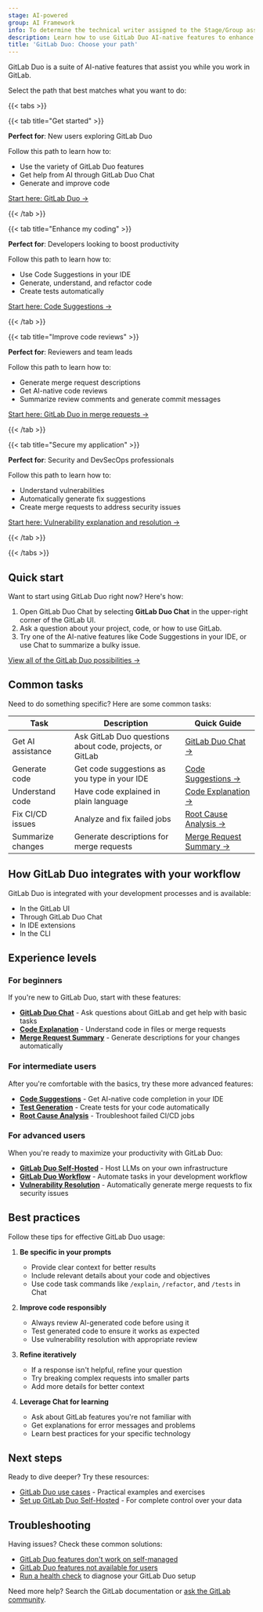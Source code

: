 ```yaml
---
stage: AI-powered
group: AI Framework
info: To determine the technical writer assigned to the Stage/Group associated with this page, see https://handbook.gitlab.com/handbook/product/ux/technical-writing/#assignments
description: Learn how to use GitLab Duo AI-native features to enhance your software development lifecycle.
title: 'GitLab Duo: Choose your path'
---
```


GitLab Duo is a suite of AI-native features that assist you while you work in GitLab.

Select the path that best matches what you want to do:

{{< tabs >}}

{{< tab title="Get started" >}}

**Perfect for**: New users exploring GitLab Duo

Follow this path to learn how to:

- Use the variety of GitLab Duo features
- Get help from AI through GitLab Duo Chat
- Generate and improve code

[Start here: GitLab Duo →](_index.md)

{{< /tab >}}

{{< tab title="Enhance my coding" >}}

**Perfect for**: Developers looking to boost productivity

Follow this path to learn how to:

- Use Code Suggestions in your IDE
- Generate, understand, and refactor code
- Create tests automatically

[Start here: Code Suggestions →](../project/repository/code_suggestions/_index.md)

{{< /tab >}}

{{< tab title="Improve code reviews" >}}

**Perfect for**: Reviewers and team leads

Follow this path to learn how to:

- Generate merge request descriptions
- Get AI-native code reviews
- Summarize review comments and generate commit messages

[Start here: GitLab Duo in merge requests →](../project/merge_requests/duo_in_merge_requests.md)

{{< /tab >}}

{{< tab title="Secure my application" >}}

**Perfect for**: Security and DevSecOps professionals

Follow this path to learn how to:

- Understand vulnerabilities
- Automatically generate fix suggestions
- Create merge requests to address security issues

[Start here: Vulnerability explanation and resolution →](../application_security/vulnerabilities/_index.md#explaining-a-vulnerability)

{{< /tab >}}

{{< /tabs >}}

## Quick start

Want to start using GitLab Duo right now? Here's how:

1. Open GitLab Duo Chat by selecting **GitLab Duo Chat** in the upper-right corner of the GitLab UI.
1. Ask a question about your project, code, or how to use GitLab.
1. Try one of the AI-native features like Code Suggestions in your IDE, or use Chat to summarize a bulky issue.

[View all of the GitLab Duo possibilities →](_index.md)

## Common tasks

Need to do something specific? Here are some common tasks:

| Task | Description | Quick Guide |
|------|-------------|-------------|
| Get AI assistance | Ask GitLab Duo questions about code, projects, or GitLab | [GitLab Duo Chat →](../gitlab_duo_chat/_index.md) |
| Generate code | Get code suggestions as you type in your IDE | [Code Suggestions →](../project/repository/code_suggestions/_index.md) |
| Understand code | Have code explained in plain language | [Code Explanation →](../project/repository/code_explain.md) |
| Fix CI/CD issues | Analyze and fix failed jobs | [Root Cause Analysis →](../gitlab_duo_chat/examples.md#troubleshoot-failed-cicd-jobs-with-root-cause-analysis) |
| Summarize changes | Generate descriptions for merge requests | [Merge Request Summary →](../project/merge_requests/duo_in_merge_requests.md#generate-a-description-by-summarizing-code-changes) |

## How GitLab Duo integrates with your workflow

GitLab Duo is integrated with your development processes and is available:

- In the GitLab UI
- Through GitLab Duo Chat
- In IDE extensions
- In the CLI

## Experience levels

### For beginners

If you're new to GitLab Duo, start with these features:

- **[GitLab Duo Chat](../gitlab_duo_chat/_index.md)** - Ask questions about GitLab and get help with basic tasks
- **[Code Explanation](../project/repository/code_explain.md)** - Understand code in files or merge requests
- **[Merge Request Summary](../project/merge_requests/duo_in_merge_requests.md#generate-a-description-by-summarizing-code-changes)** - Generate descriptions for your changes automatically

### For intermediate users

After you're comfortable with the basics, try these more advanced features:

- **[Code Suggestions](../project/repository/code_suggestions/_index.md)** - Get AI-native code completion in your IDE
- **[Test Generation](../gitlab_duo_chat/examples.md#write-tests-in-the-ide)** - Create tests for your code automatically
- **[Root Cause Analysis](../gitlab_duo_chat/examples.md#troubleshoot-failed-cicd-jobs-with-root-cause-analysis)** - Troubleshoot failed CI/CD jobs

### For advanced users

When you're ready to maximize your productivity with GitLab Duo:

- **[GitLab Duo Self-Hosted](../../administration/gitlab_duo_self_hosted/_index.md)** - Host LLMs on your own infrastructure
- **[GitLab Duo Workflow](../duo_workflow/_index.md)** - Automate tasks in your development workflow
- **[Vulnerability Resolution](../application_security/vulnerabilities/_index.md#vulnerability-resolution)** - Automatically generate merge requests to fix security issues

## Best practices

Follow these tips for effective GitLab Duo usage:

1. **Be specific in your prompts**
   - Provide clear context for better results
   - Include relevant details about your code and objectives
   - Use code task commands like `/explain`, `/refactor`, and `/tests` in Chat

1. **Improve code responsibly**
   - Always review AI-generated code before using it
   - Test generated code to ensure it works as expected
   - Use vulnerability resolution with appropriate review

1. **Refine iteratively**
   - If a response isn't helpful, refine your question
   - Try breaking complex requests into smaller parts
   - Add more details for better context

1. **Leverage Chat for learning**
   - Ask about GitLab features you're not familiar with
   - Get explanations for error messages and problems
   - Learn best practices for your specific technology

## Next steps

Ready to dive deeper? Try these resources:

- [GitLab Duo use cases](use_cases.md) - Practical examples and exercises
- [Set up GitLab Duo Self-Hosted](../../administration/gitlab_duo_self_hosted/_index.md) - For complete control over your data

## Troubleshooting

Having issues? Check these common solutions:

- [GitLab Duo features don't work on self-managed](troubleshooting.md#gitlab-duo-features-do-not-work-on-self-managed)
- [GitLab Duo features not available for users](troubleshooting.md#gitlab-duo-features-not-available-for-users)
- [Run a health check](setup.md#run-a-health-check-for-gitlab-duo) to diagnose your GitLab Duo setup

Need more help? Search the GitLab documentation or [ask the GitLab community](https://forum.gitlab.com/).
